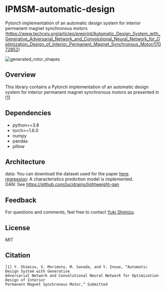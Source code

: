 # IPMSM-automatic-design
Pytorch implementation of an automatic design system for interior permanent magnet synchronous motors (https://www.techrxiv.org/articles/preprint/Automatic_Design_System_with_Generative_Adversarial_Network_and_Convolutional_Neural_Network_for_Optimization_Design_of_Interior_Permanent_Magnet_Synchronous_Motor/17072852)

![generated_rotor_shapes](https://user-images.githubusercontent.com/75551755/143835458-ea355f78-fac2-4840-b9df-3b36253ba7ae.gif)

## Overview
This library contains a Pytorch implementation of an automatic design system for interior permanent magnet synchronous motors as presented in [[1]](https://www.techrxiv.org/articles/preprint/Automatic_Design_System_with_Generative_Adversarial_Network_and_Convolutional_Neural_Network_for_Optimization_Design_of_Interior_Permanent_Magnet_Synchronous_Motor/17072852)

## Dependencies
- python>=3.8
- torch>=1.6.0
- numpy
- pandas
- pillow

## Architecture
data: You can download the dataset used for the paper [here](https://ieee-dataport.org/documents/dataset-motor-parameters-ipmsm).  
[regression](/regression.py): A characteristics prediction model is implemented.  
GAN: See https://github.com/lucidrains/lightweight-gan

## Feedback
For questions and comments, feel free to contact [Yuki Shimizu](de104004@edu.osakafu-u.ac.jp).

## License
MIT

## Citation
```
[1] Y. Shimizu, S. Morimoto, M. Sanada, and Y. Inoue, “Automatic Design System with Generative  
Adversarial Network and Convolutional Neural Network for Optimization Design of Interior  
Permanent Magnet Synchronous Motor,” Submitted
```
